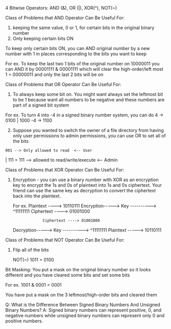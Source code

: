 4 Bitwise Operators: AND (&), OR (|), XOR(^), NOT(~)

Class of Problems that AND Operator Can Be Useful For:
1) keeping the same value, 0 or 1, for certain bits in the original binary number
2) Only keeping certain bits ON

To keep only certain bits ON, you can AND original number
by a new number with 1 in places corresponding to the bits you want to keep

For ex.     To keep the last two 1 bits of the original number on         10000011
            you can AND it by 00001111                              &     00001111
            which will clear the high-order/left most 1             =     00000011
            and only the last 2 bits will be on                                                                                           


 Class of Problems that OR Operator Can Be Useful For:
1) To always keep some bit on. You might want always set the leftmost bit to be 1
because want all numbers to be negative and these numbers are part of a signed bit system


For ex. To turn 4 into -4 in a signed binary number system, you can do
   4 -> 0100
    |   1000
  -4 -> 1100

  2) Suppose you wanted to switch the owner of a file directory from having only user permissions to
admin permissions, you can use OR to set all of the bits

    001 --> Only allowed to read  <-- User
|   111 
=   111 --> allowed to read/write/execute <-- Admin


 Class of Problems that XOR Operator Can Be Useful For:
 1) Encryption - you can use a binary number with XOR as an encryption key to 
 encrypt the 1s and 0s of plaintext into 1s and 0s ciphertext.
 Your friend can use the same key as decryption to convert
 the ciphertext back into the plaintext. 

    For ex. 
                     Plaintext ---->  10110111
    Encryption-----> Key ----------> ^11111111
                     Ciphertext ----> 01001000

                     Ciphertext ----> 01001000
    Decryption-----> Key ----------> ^11111111
                     Plaintext -----> 10110111

 Class of Problems that NOT Operator Can Be Useful For:
1) Flip all of the bits

    NOT(~) 1011
         = 0100 


Bit Masking: You put a mask on the original binary number so it looks different and you
have cleared some bits and set some bits

For ex. 
    1001
 &  0001
 =  0001

 You have put a mask on the 3 leftmost/high-order bits and cleared them





Q: What is the Difference Between Signed Binary Numbers And Unsigned Binary Numbers?
A: Signed binary numbers can represent positive, 0, and negative numbers
while unsigned binary numbers can represent only 0 and positive numbers.
